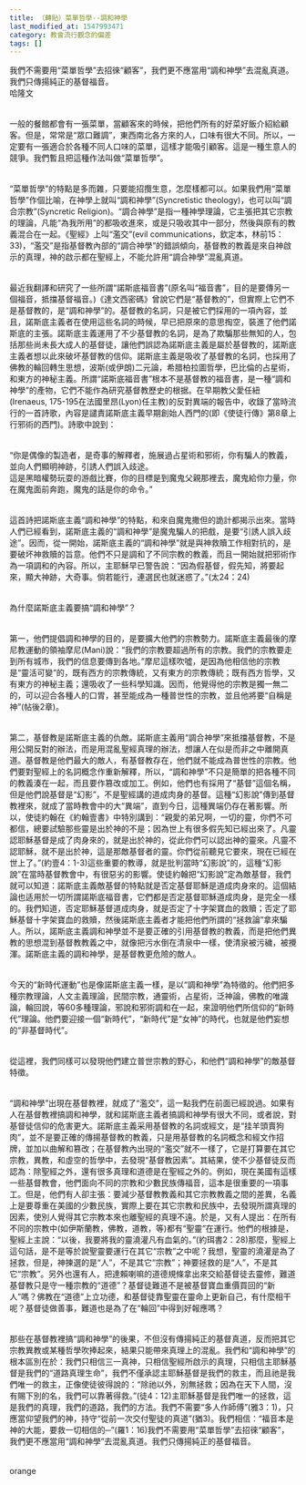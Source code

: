 ```yaml
---
title: （轉貼）菜單哲學--調和神學
last_modified_at: 1547993471
category: 教會流行觀念的偏差
tags: []
---
```


<p>我們不需要用“菜單哲學”去招徠“顧客”，我們更不應當用“調和神學”去混亂真道。我們只傳揚純正的基督福音。<br/><!--more-->哈隆文 <br/><br/><br/>一般的餐館都會有一張菜單，當顧客來的時候，把他們所有的好菜好飯介紹給顧客。但是，常常是“眾口難調”，東西南北各方來的人，口味有很大不同。所以，一定要有一張適合於各種不同人口味的菜單，這樣才能吸引顧客。這是一種生意人的競爭。我們暫且把這種作法叫做“菜單哲學”。<br/><br/><br/>“菜單哲學”的特點是多而雜，只要能招攬生意，怎麼樣都可以。如果我們用“菜單哲學”作個比喻，在神學上就叫“調和神學”(Syncretistic theology)，也可以叫“調合宗教”(Syncretic Religion)。“調合神學”是指一種神學理論，它主張把其它宗教的理論，凡能“為我所用”的都吸收進來，或是只吸收其中一部分，然後與原有的教義混合在一起。《聖經》上叫“濫交”(evil communications，欽定本，林前15：33)，“濫交”是指基督教內部的“調合神學”的錯誤傾向，基督教的教義是來自神啟示的真理，神的啟示都在聖經上，不能允許用“調合神學”混亂真道。<br/><br/><br/>最近我翻譯和研究了一些所謂“諾斯底福音書”(原名叫“福音書”，目的是要傳另一個福音，抵擋基督福音。)《達文西密碼》曾說它們是“基督教的”，但實際上它們不是基督教的，是“調和神學”的。基督教的名詞，只是被它們採用的一項內容，並且，諾斯底主義者在使用這些名詞的時候，早已把原來的意思掏空，裝進了他們諾斯底的主張。諾斯底主義運用了不少基督教的名詞，是為了欺騙那些無知的人，包括那些尚未長大成人的基督徒，讓他們誤認為諾斯底主義是屬於基督教的，諾斯底主義者想以此來破坏基督教的信仰。諾斯底主義是吸收了基督教的名詞，也採用了佛教的輪回轉生思想，波斯(或伊朗)二元論，希腊柏拉圖哲學，巴比倫的占星術，和東方的神秘主義。所謂“諾斯底福音書”根本不是基督教的福音書，是一種“調和神學”的產物，它們不能作為研究基督教歷史的根据。在早期教父愛任紐(Irenaeus, 175-195在法國里昂(Lyon)任主教)的反對異端的報告中，收錄了當時流行的一首詩歌，內容是譴責諾斯底主義早期創始人西門的(即《使徒行傳》第8章上行邪術的西門)。詩歌中說到：<br/><br/><br/>“你是偶像的製造者，是奇事的解釋者，施展過占星術和邪術，你有騙人的教義，並向人們顯明神跡，引誘人們誤入歧途。<br/>這是黑暗權勢玩耍的游戲比賽，你的目標是到魔鬼父親那裡去，魔鬼給你力量，你在魔鬼面前奔跑，魔鬼的話是你的命令。”<br/><br/><br/>這首詩把諾斯底主義“調和神學”的特點，和來自魔鬼撒但的詭計都揭示出來。當時人們已經看到，諾斯底主義的“調和神學”是魔鬼騙人的把戲，是要“引誘人誤入歧途”。因而，從一開始，諾斯底主義的“調和神學”就是與神救贖工作相對抗的，是要破坏神救贖的旨意。他們不只是調和了不同宗教的教義，而且一開始就把邪術作為一項調和的內容。所以，主耶穌早已警告說：“因為假基督，假先知，將要起來，顯大神跡，大奇事。倘若能行，連選民也就迷惑了。”(太24：24)<br/><br/><br/>為什麼諾斯底主義要搞“調和神學”？<br/><br/><br/>第一，他們提倡調和神學的目的，是要擴大他們的宗教勢力。諾斯底主義最後的摩尼教運動的領袖摩尼(Mani)說：“我們的宗教要超過所有的宗教。我們的宗教要走到所有城市，我們的信息要傳到各地。”摩尼這樣吹噓，是因為他相信他的宗教是“靈活可變”的，既有西方的宗教傳統，又有東方的宗教傳統；既有西方哲學，又有東方的神秘主義；還吸收了一些科學知識。因而，他覺得他的宗教是獨一無二的，可以迎合各種人的口胃，甚至能成為一種普世性的宗教，並且他將要“自稱是神”(帖後2章)。<br/><br/><br/>第二，基督教是諾斯底主義的仇敵。諾斯底主義用“調合神學”來抵擋基督教，不是用公開反對的辦法，而是用混亂聖經真理的辦法，想讓人在似是而非之中離開真道。基督教是他們最大的敵人，有基督教存在，他們就不能成為普世性的宗教。他們要對聖經上的名詞概念作重新解釋，所以，“調和神學”不只是簡單的把各種不同的教義湊在一起，而且要作篡改或加工。例如，他們也有採用了“基督”這個名稱，但是他們說基督是“幻影”，不是聖經講的道成肉身的基督。這種“幻影說”傳到基督教裡來，就成了當時教會中的大“異端”，直到今日，這種異端仍存在著影響。所以，使徒約翰在《約翰壹書》中特別講到：“親愛的弟兄啊，一切的靈，你們不可都信，總要試驗那些靈是出於神的不是；因為世上有很多假先知已經出來了。凡靈認耶穌基督是成了肉身來的，就是出於神的，從此你們可以認出神的靈來。凡靈不認耶穌，就不是出於神，這是那敵基督者的靈。你們從前聽見它要來，現在已經在世上了。”(約壹4：1-3)這些重要的教導，就是批判當時“幻影說”的，這種“幻影說”在當時基督教會中，有很惡劣的影響。使徒約翰把“幻影說”定為敵基督，我們就可以知道：諾斯底主義敵基督的特點就是否定基督耶穌是道成肉身來的。這個結論也适用於一切所謂諾斯底福音書，它們都是否定基督耶穌道成肉身，是完全一樣的。我們知道，否定耶穌基督道成肉身，就是否定了十字架寶血的救贖；否定了耶穌基督十字架寶血的救贖，然後諾斯底主義者才能把他們所謂的“拯救論”拿來騙人。所以，諾斯底主義調和神學並不是要正確的引用基督教的教義，而是把他們異教的思想混到基督教教義之中，就像把污水倒在清泉中一樣，使清泉被污穢，被攪渾。諾斯底主義的調和神學，是基督教更危險的敵人。<br/><br/><br/>今天的“新時代運動”也是像諾斯底主義一樣，是以“調和神學”為特徵的。他們把多種宗教理論，人文主義理論，民間宗教，通靈術，占星術，泛神論，佛教的唯識論，輪回說，等60多種理論，邪說和邪術調和在一起，來證明他們所信仰的“新時代”理論。他們要迎接一個“新時代”，“新時代”是“女神”的時代，也就是他們妄想的“非基督時代”。<br/><br/><br/>從這裡，我們同樣可以發現他們建立普世宗教的野心，和他們“調和神學”的敵基督特徵。<br/><br/><br/>“調和神學”出現在基督教裡，就成了“濫交”，這一點我們在前面已經說過。如果有人在基督教裡搞調和神學，就和諾斯底主義者搞調和神學有很大不同，或者說，對基督徒信仰的危害更大。諾斯底主義采用基督教的名詞或經文，是“挂羊頭賣狗肉”，並不是要正確的傳揚基督教的教義，只是用基督教的名詞概念和經文作招牌，並加以曲解和篡改；在基督教內出現的“濫交”就不一樣了，它是打算要在其它宗教，異教，和虛空的哲學中，去發現“基督教因素”。其結果，使不少基督徒反而認為：除聖經之外，還有很多真理和道德是在聖經之外的。例如，現在美國有這樣一些基督教會，他們面向不同的宗教和少數民族傳福音，這本是很重要的一項事工。但是，他們有人卻主張：要減少基督教教義和其它宗教教義之間的差異，名義上是要尊重在美國的少數民族，實際上要在其它宗教和民族中，去發現所謂真理的因素，使別人覺得其它宗教本來也離聖經的真理不遠。於是，又有人提出：在所有不同的宗教中(如伊斯蘭教，佛教，道教，等)都有“聖靈”在運行。他們的根據是，聖經上主說：“以後，我要將我的靈澆灌凡有血氣的。”(約珥書2：28)那麼，聖經上這句話，是不是等於說聖靈要運行在其它“宗教”之中呢？我想，聖靈的澆灌是為了拯救，但是，神揀選的是“人”，不是其它“宗教”；神要拯救的是“人”，不是其它“宗教”。另外也還有人，把達賴喇嘛的道德規條拿出來交給基督徒去靈修，難道基督教只是守一種宗教的“道德”？基督徒難道不是被基督寶血重價買回的“新人”嗎？佛教在“道德”上立功德，和基督徒靠聖靈在靈命上更新自己，有什麼相干呢？基督徒做善事，難道也是為了在“輪回”中得到好報應嗎？<br/><br/><br/>那些在基督教裡搞“調和神學”的後果，不但沒有傳揚純正的基督真道，反而把其它宗教異教或某種哲學吹捧起來，結果只能帶來真理上的混亂。我們和“調和神學”的根本區別在於：我們只相信三一真神，只相信聖經所啟示的真理，只相信主耶穌基督是我們的“道路真理生命”，我們不僅承認主耶穌基督是我們的救主，而且祂是我們唯一的救主，正像使徒彼得說的：“除祂以外，別無拯救；因為在天下人間，沒有賜下別的名，我們可以靠著得救。”(徒4：12)主耶穌基督是我們唯一的拯救，這是我們的真理，我們的道路，我們的方法。我們不需要“多人作師傅”(雅3：1)，只應當仰望我們的神，持守“從前一次交付聖徒的真道”(猶3)。我們相信：“福音本是神的大能，要救一切相信的─”(羅1：16)我們不需要用“菜單哲學”去招徠“顧客”，我們更不應當用“調和神學”去混亂真道。我們只傳揚純正的基督福音。<br/> <br/><br/>orange<br/><br/></p><p> </p><br/><br/>